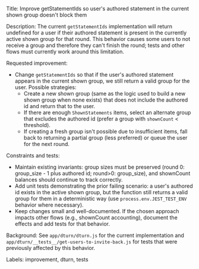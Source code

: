 Title: Improve getStatementIds so user's authored statement in the current shown group doesn't block them

Description:
The current `getStatementIds` implementation will return undefined for a user if their authored statement is present in the currently active shown group for that round. This behavior causes some users to not receive a group and therefore they can't finish the round; tests and other flows must currently work around this limitation.

Requested improvement:
- Change `getStatementIds` so that if the user's authored statement appears in the current shown group, we still return a valid group for the user. Possible strategies:
  - Create a new shown group (same as the logic used to build a new shown group when none exists) that does not include the authored id and return that to the user.
  - If there are enough `ShownStatements` items, select an alternate group that excludes the authored id (prefer a group with `shownCount` < threshold).
  - If creating a fresh group isn't possible due to insufficient items, fall back to returning a partial group (less preferred) or queue the user for the next round.

Constraints and tests:
- Maintain existing invariants: group sizes must be preserved (round 0: group_size - 1 plus authored id; round>0: group_size), and shownCount balances should continue to track correctly.
- Add unit tests demonstrating the prior failing scenario: a user's authored id exists in the active shown group, but the function still returns a valid group for them in a deterministic way (use `process.env.JEST_TEST_ENV` behavior where necessary).
- Keep changes small and well-documented. If the chosen approach impacts other flows (e.g., shownCount accounting), document the effects and add tests for that behavior.

Background:
See `app/dturn/dturn.js` for the current implementation and `app/dturn/__tests__/get-users-to-invite-back.js` for tests that were previously affected by this behavior.

Labels: improvement, dturn, tests
